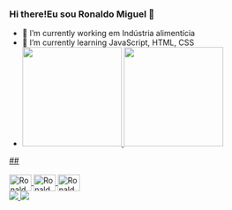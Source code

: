 ### Hi there!Eu sou Ronaldo Miguel 👋

- 🔭 I’m currently working  em  Indústria alimentícia
- 🌱 I’m currently learning  JavaScript, HTML, CSS
- <div>
  <a href="https://github.com/RonaldoMiguel99">
     <img height = "180em" src = "https://github-readme-stats.vercel.app/api?username=RonaldoMiguel99&show_icons=true&theme=dracula&include_all_commits=true&count_private=true" />
       <img height = "180em" src = "https://github-readme-stats.vercel.app/api/top-langs/?username=RonaldoMiguel99&layout=compact&langs_count= 16 & theme = dracula" />
</div>
##
</div>
<div style = "display: inline_block"> <br>
  <img align = "center" alt = "Ronaldo-Js" height = "30" width = "40" src = "https://raw.githubusercontent.com/devicons/devicon/master/icons/javascript/javascript-plain .svg ">
  <img align = "center" alt = "Ronaldo-HTML" height = "30" width = "40" src = "https://raw.githubusercontent.com/devicons/devicon/master/icons/html5/html5-original .svg ">
  <img align = "center" alt = "Ronaldo-CSS" height = "30" width = "40" src = "https://raw.githubusercontent.com/devicons/devicon/master/icons/css3/css3-original .svg ">
</div
  
<div> 
  <a href="https://instagram.com/roohmiguel" target="_blank"> <img src = "https://img.shields.io/badge/-Instagram-%23E4405F?style=for-the- emblema & logo = instagram & logoColor = white "target =" _ blank "> </a>
  <a href="https://www.linkedin.com/in/ronaldo-miguel-460a931a6/" target="_blank"> <img src = "https://img.shields.io/badge/-LinkedIn-% 230077B5? Style = for-the-badge & logo = linkedin & logoColor = white "target =" _ blank "> </a> 
 </div>
